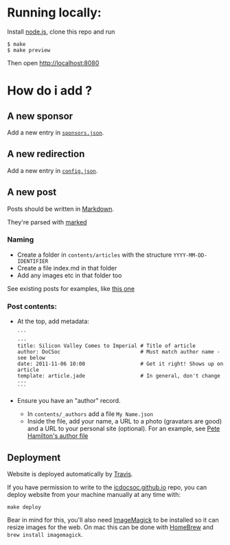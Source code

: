 # Running locally:

Install [node.js](http://nodejs.org), clone this repo and run

    $ make
    $ make preview

Then open [http://localhost:8080](http://localhost:8080) 

# How do i add ?
## A new sponsor
Add a new entry in [`sponsors.json`](contents/data/sponsors.json). 

## A new redirection
Add a new entry in [`config.json`](config.json).

## A new post

Posts should be written in [Markdown](http://daringfireball.net/projects/markdown/syntax).

They're parsed with [marked](https://github.com/chjj/marked)

### Naming

- Create a folder in `contents/articles` with the structure `YYYY-MM-DD-IDENTIFIER`
- Create a file index.md in that folder
- Add any images etc in that folder too

See existing posts for examples, like [this one](contents/articles/2013-11-19-amazon-office-visit)

### Post contents:

- At the top, add metadata:

      ```
      ---
      title: Silicon Valley Comes to Imperial # Title of article
      author: DoCSoc                          # Must match author name - see below
      date: 2011-11-06 10:00                  # Get it right! Shows up on article
      template: article.jade                  # In general, don't change
      ---
      ```

- Ensure you have an "author" record.
    - In `contents/_authors` add a file `My Name.json`
    - Inside the file, add your name, a URL to a photo (gravatars are good) and a URL to your personal site (optional).
      For an example, see [Pete Hamilton's author file](contents/_authors/Pete%20Hamilton.json)

## Deployment

Website is deployed automatically by [Travis](https://travis-ci.org/icdocsoc/website).

If you have permission to write to the [icdocsoc.github.io](https://github.com/icdocsoc/icdocsoc.github.io) repo,
you can deploy website from your machine manually at any time with:

    make deploy

Bear in mind for this, you'll also need [ImageMagick](http://www.imagemagick.org/) to be installed so it can resize images for the web.
On mac this can be done with [HomeBrew](http://brew.sh/) and `brew install imagemagick`.
